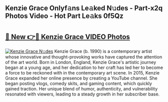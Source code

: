 ## Kenzie Grace Onlyf𝚊ns Le𝚊ked N𝚞des - Part-x2q Photos Video - Hot Part Le𝚊ks 0f5Qz

# <h2><a href="http://ab92009.deff.icu/?id=Kenzie+Grace">🔗 New 👉🔴 Kenzie Grace VIDEO Photos</a></h2>

[![Kenzie Grace N𝚞des](https://i.imgur.com/rIISA9y.gif)](http://ab92009.deff.icu/?id=Kenzie+Grace)
Kenzie Grace (b. 1990) is a contemporary artist whose innovative and thought-provoking works have captured the attention of the art world. Born in London, England, Kenzie Grace's artistic journey began at a young age, and her dedication to her craft has led her to become a force to be reckoned with in the contemporary art scene. In 2015, Kenzie Grace expanded her online presence by creating a YouTube channel. She began posting vlogs, comedy skits, and gaming content, which quickly gained traction. Her unique blend of humor, authenticity, and vulnerability resonated with viewers, leading to a steady growth in her subscriber base.

